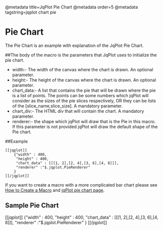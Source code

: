 @metadata title=JqPlot Pie Chart
@metadata order=5
@metadata tagstring=jqplot chart pie

[pie chart]:http://www.jqplot.com/tests/pieTests.php
[createmacro]: #/alkiradocs/Macros_HOWTO

# Pie Chart

The Pie Chart is an example with explanation of the JqPlot Pie Chart.  


##The body of the macro is the parameters that JqPlot uses to initialize the pie chart.

* width:- The width of the canvas where the chart is drawn. An optional parameter.  
* height:- The height of the canvas where the chart is drawn. An optional parameter.  
* chart_data:- A list that contains the pie that will be drawn where the pie is a list of points. The points can be some numbers which jqPlot will consider as the sizes of the pie slices respectively, OR they can be lists of the [slice_name,slice_size]. 
  A mandatory parameter.  
* chart_div:- The HTML div that will contain the chart. A mandatory parameter.  
* renderer:- the shape which jqPlot will draw that is the Pie in this macro. If this parameter is not provided jqPlot will draw the default shape of the Pie chart.


##Example

    [[jqplot]]
        {"width" : 400,
         "height" : 400,
         "chart_data" : [[[1, 2],[2, 4],[3, 6],[4, 8]]],
         "renderer" :"$.jqplot.PieRenderer"
        }
    [[/jqplot]]


If you want to create a macro with a more complicated bar chart please see [How to Create a Macro][createmacro] and [jqPlot pie chart page][pie chart].


## Sample Pie Chart

[[jqplot]]
{"width" : 400,
 "height" : 400,
 "chart_data" : [[[1, 2],[2, 4],[3, 6],[4, 8]]],
 "renderer" :"$.jqplot.PieRenderer"
}
[[/jqplot]]
